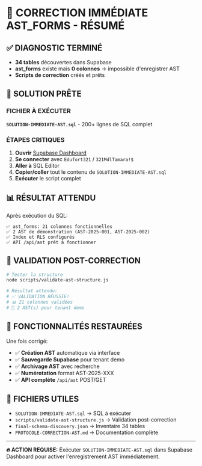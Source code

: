 # 🚨 CORRECTION IMMÉDIATE AST_FORMS - RÉSUMÉ

## ✅ DIAGNOSTIC TERMINÉ
- **34 tables** découvertes dans Supabase
- **ast_forms** existe mais **0 colonnes** → impossible d'enregistrer AST
- **Scripts de correction** créés et prêts

## 🎯 SOLUTION PRÊTE

### FICHIER À EXÉCUTER
**`SOLUTION-IMMEDIATE-AST.sql`** - 200+ lignes de SQL complet

### ÉTAPES CRITIQUES
1. **Ouvrir** [Supabase Dashboard](https://supabase.com/dashboard/project/nzjjgcccxlqhbtpitmpo)
2. **Se connecter** avec `Edufort321` / `321MdlTamara!$`
3. **Aller à** SQL Editor
4. **Copier/coller** tout le contenu de `SOLUTION-IMMEDIATE-AST.sql`
5. **Exécuter** le script complet

## 📊 RÉSULTAT ATTENDU
Après exécution du SQL:
```
✅ ast_forms: 21 colonnes fonctionnelles
✅ 2 AST de démonstration (AST-2025-001, AST-2025-002)
✅ Index et RLS configurés
✅ API /api/ast prêt à fonctionner
```

## 🧪 VALIDATION POST-CORRECTION
```bash
# Tester la structure
node scripts/validate-ast-structure.js

# Résultat attendu:
# ✅ VALIDATION RÉUSSIE!
# 📊 21 colonnes validées
# 📄 2 AST(s) pour tenant demo
```

## 🚀 FONCTIONNALITÉS RESTAURÉES
Une fois corrigé:
- ✅ **Création AST** automatique via interface
- ✅ **Sauvegarde Supabase** pour tenant demo  
- ✅ **Archivage AST** avec recherche
- ✅ **Numérotation** format AST-2025-XXX
- ✅ **API complète** `/api/ast` POST/GET

## 📁 FICHIERS UTILES
- `SOLUTION-IMMEDIATE-AST.sql` → SQL à exécuter
- `scripts/validate-ast-structure.js` → Validation post-correction
- `final-schema-discovery.json` → Inventaire 34 tables
- `PROTOCOLE-CORRECTION-AST.md` → Documentation complète

---

**🔥 ACTION REQUISE:** Exécuter `SOLUTION-IMMEDIATE-AST.sql` dans Supabase Dashboard pour activer l'enregistrement AST immédiatement.